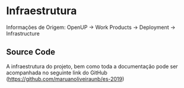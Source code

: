 # Infraestrutura

Informações de Origem: OpenUP -> Work Products -> Deployment -> Infrastructure

## Source Code

A infraestrutura do projeto, bem como toda a documentação pode ser acompanhada no seguinte link do GitHub (https://github.com/maruanoliveiraunb/es-2019)